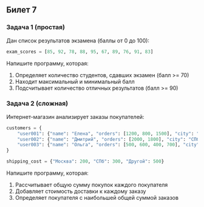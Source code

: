 ## Билет 7

### Задача 1 (простая)
Дан список результатов экзамена (баллы от 0 до 100):
```python
exam_scores = [85, 92, 78, 88, 95, 67, 89, 76, 91, 83]
```
Напишите программу, которая:
1. Определяет количество студентов, сдавших экзамен (балл >= 70)
2. Находит максимальный и минимальный балл
3. Подсчитывает количество отличных результатов (балл >= 90)

### Задача 2 (сложная)
Интернет-магазин анализирует заказы покупателей:
```python
customers = {
    "user001": {"name": "Елена", "orders": [1200, 800, 1500], "city": "Москва"},
    "user002": {"name": "Дмитрий", "orders": [2000, 1800], "city": "СПб"},
    "user003": {"name": "Ольга", "orders": [500, 600, 400, 700], "city": "Москва"}
}

shipping_cost = {"Москва": 200, "СПб": 300, "Другой": 500}
```
Напишите программу, которая:
1. Рассчитывает общую сумму покупок каждого покупателя
2. Добавляет стоимость доставки к каждому заказу
3. Определяет покупателя с наибольшей общей суммой заказов